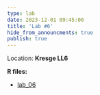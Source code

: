 ```yaml
---
type: lab
date: 2023-12-01 09:45:00
title: 'Lab #6'
hide_from_announcments: true
publish: true
---
```

Location: **Kresge LL6**

**R files:**
- [lab_06](https://github.com/coredatascience-fa23/BST219/tree/main/Labs/Lab_06) 
